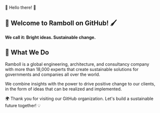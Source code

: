 🌈 Hello there! 🌟

## 🎨 Welcome to Ramboll on GitHub! 🖌️
**We call it: Bright ideas. Sustainable change.**

## 🚀 What We Do
Ramboll is a global engineering, architecture, and consultancy company with more than 18,000 experts that create sustainable solutions for governments and companies all over the world.

We combine insights with the power to drive positive change to our clients, in the form of ideas that can be realized and implemented.

🌍 Thank you for visiting our GitHub organization. Let's build a sustainable future together! 💡
